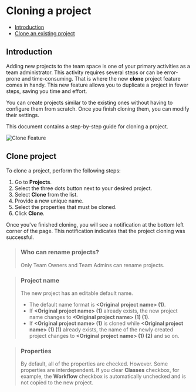 # Cloning a project
  - [Introduction](#introduction)
  - [Clone an existing project](#clone-an-existing-project)
## Introduction
 
Adding new projects to the team space is one of your primary activities as a team administrator. This activity requires several steps or can be error-prone and time-consuming. That is where the new **clone** project feature comes in handy. This new feature allows you to duplicate a project in fewer steps, saving you time and effort.
 
You can create projects similar to the existing ones without having to configure them from scratch. Once you finish cloning them, you can modify their settings.
 
This document contains a step-by-step guide for cloning a project.

![Clone Feature](https://user-images.githubusercontent.com/10261553/207786005-4f7c0b08-a834-470e-b008-32d462c8b272.png)

## Clone project

To clone a project, perform the following steps:

1. Go to **Projects**.
2. Select the three dots button next to your desired project.
3. Select **Clone** from the list.
4. Provide a new unique name.
5. Select the properties that must be cloned.
6. Click **Clone**.

Once you've finished cloning, you will see a notification at the bottom left corner of the page. This notification indicates that the project cloning was successful.


> ### Who can rename projects?
>Only Team Owners and Team Admins can rename projects.

> ### Project name
>The new project has an editable default name.
>- The default name format is **\<Original project name\> (1)**. 
> - If **\<Original project
name\> (1)** already exists, the new project name changes to **\<Original project name\> (1) (1)**. 
> - If **\<Original project name\> (1)** is cloned while **\<Original project name\> (1) (1)** already exists, the name of the newly created project changes to **\<Original project name\> (1) (2)** and so on.

> ### Properties
> By default, all of the properties are checked. However. Some properties are interdependent. If you clear **Classes** checkbox, for example, the **Workflow** checkbox is automatically unchecked and is not copied to the new project.